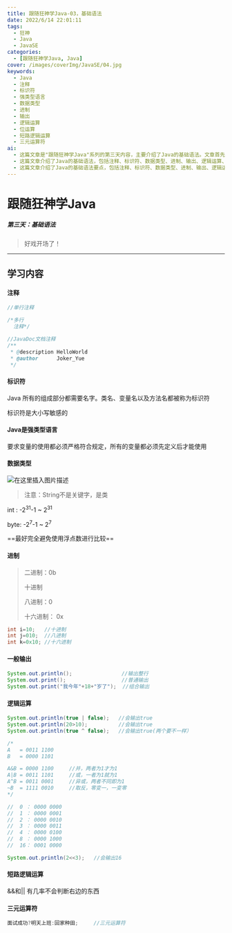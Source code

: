 ```yaml
---
title: 跟随狂神学Java-03，基础语法
date: 2022/6/14 22:01:11
tags:
  - 狂神
  - Java
  - JavaSE
categories:
  - [跟随狂神学Java, Java]
cover: /images/coverImg/JavaSE/04.jpg
keywords:
  - Java
  - 注释
  - 标识符
  - 强类型语言
  - 数据类型
  - 进制
  - 输出
  - 逻辑运算
  - 位运算
  - 短路逻辑运算
  - 三元运算符
ai: 
  - 这篇文章是"跟随狂神学Java"系列的第三天内容，主要介绍了Java的基础语法。文章首先讨论了注释的使用方式，包括单行注释、多行注释和JavaDoc文档注释。接着，文章解释了标识符的概念，强调Java中的标识符是大小写敏感的。然后，文章提到Java是强类型语言，要求变量必须先定义后使用。文章还介绍了不同的数据类型，包括整数类型和字符串类型，并提到了进制表示法。此外，文章展示了一般的输出方法和逻辑运算，包括逻辑运算符的使用和位运算。最后，文章介绍了短路逻辑运算和三元运算符的概念。通过简单的示例和清晰的文字，文章帮助读者建立了对Java基础语法的初步了解。
  - 这篇文章介绍了Java的基础语法，包括注释、标识符、数据类型、进制、输出、逻辑运算、位运算、短路逻辑运算、三元运算符等内容，以帮助初学者建立Java编程的基本概念。
  - 这篇文章介绍了Java的基础语法要点，包括注释、标识符、数据类型、进制、输出、逻辑运算、位运算、短路逻辑运算和三元运算符。文章以简明的示例和文字说明帮助读者理解这些基础概念。
---
```

# 跟随狂神学Java

##### 第三天：基础语法

> 好戏开场了！

---

## 学习内容

#### 注释

~~~java
//单行注释

/*多行
  注释*/

//JavaDoc文档注释
/**
 * @description HelloWorld
 * @author		Joker_Yue
 */
~~~



#### 标识符

Java 所有的组成部分都需要名字。类名、变量名以及方法名都被称为标识符

标识符是大小写敏感的



#### Java是强类型语言

要求变量的使用都必须严格符合规定，所有的变量都必须先定义后才能使用



#### 数据类型

![在这里插入图片描述](./跟随狂神学Java-3.assets/d77a4a2a703e4348b89373d6d9666061.png)



> 注意：String不是关键字，是类

int : 		-2<sup>31</sup>-1 ~ 2<sup>31</sup>

byte: 	  -2<sup>7</sup>-1 ~ 2<sup>7</sup>

==最好完全避免使用浮点数进行比较==



#### 进制

> 二进制：0b 
>
> 十进制
>
> 八进制：0
>
> 十六进制： 0x

~~~java
int i=10;	//十进制
int j=010;	//八进制
int k=0x10;	//十六进制
~~~



#### 一般输出

~~~java
System.out.println();                //输出整行
System.out.print();                  //普通输出
System.out.print("我今年"+18+"岁了");  //组合输出
~~~






#### 逻辑运算
~~~java
System.out.println(true | false);   //会输出true
System.out.println(20>10);      	//会输出true
System.out.println(true ^ false);   //会输出true(两个要不一样）
~~~

~~~java
/*
A   = 0011 1100
B   = 0000 1101

A&B = 0000 1100		//并，两者为1才为1
A|B = 0011 1101		//或，一者为1就为1
A^B = 0011 0001		//异或，两者不同即为1
~B  = 1111 0010		//取反，零变一，一变零
*/
~~~

~~~java
//	0 ： 0000 0000
//	1 ： 0000 0001
//	2 ： 0000 0010
//	3 ： 0000 0011
//  4 ： 0000 0100
//	8 ： 0000 1000
//  16：	0001 0000

System.out.println(2<<3);	//会输出16
~~~



#### 短路逻辑运算
&&和||    有几率不会判断右边的东西



#### 三元运算符

~~~java
面试成功?明天上班:回家种田;		//三元运算符
~~~

